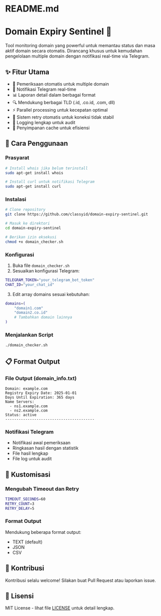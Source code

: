 # README.md
# Domain Expiry Sentinel 🚨

Tool monitoring domain yang powerful untuk memantau status dan masa aktif domain secara otomatis. Dirancang khusus untuk kemudahan pengelolaan multiple domain dengan notifikasi real-time via Telegram.

## ✨ Fitur Utama

- 🔄 Pemeriksaan otomatis untuk multiple domain
- 📱 Notifikasi Telegram real-time
- 📊 Laporan detail dalam berbagai format
- 🔍 Mendukung berbagai TLD (.id, .co.id, .com, dll)
- ⚡ Parallel processing untuk kecepatan optimal
- 🔄 Sistem retry otomatis untuk koneksi tidak stabil
- 📝 Logging lengkap untuk audit
- 💾 Penyimpanan cache untuk efisiensi

## 🚀 Cara Penggunaan

### Prasyarat
```bash
# Install whois jika belum terinstall
sudo apt-get install whois

# Install curl untuk notifikasi Telegram
sudo apt-get install curl
```

### Instalasi
```bash
# Clone repository
git clone https://github.com/classyid/domain-expiry-sentinel.git

# Masuk ke direktori
cd domain-expiry-sentinel

# Berikan izin eksekusi
chmod +x domain_checker.sh
```

### Konfigurasi
1. Buka file `domain_checker.sh`
2. Sesuaikan konfigurasi Telegram:
```bash
TELEGRAM_TOKEN="your_telegram_bot_token"
CHAT_ID="your_chat_id"
```
3. Edit array domains sesuai kebutuhan:
```bash
domains=(
    "domain1.com"
    "domain2.co.id"
    # Tambahkan domain lainnya
)
```

### Menjalankan Script
```bash
./domain_checker.sh
```

## 📋 Format Output

### File Output (domain_info.txt)
```
Domain: example.com
Registry Expiry Date: 2025-01-01
Days Until Expiration: 365 days
Name Servers:
  - ns1.example.com
  - ns2.example.com
Status: active
----------------------------------------
```

### Notifikasi Telegram
- Notifikasi awal pemeriksaan
- Ringkasan hasil dengan statistik
- File hasil lengkap
- File log untuk audit

## 🔧 Kustomisasi

### Mengubah Timeout dan Retry
```bash
TIMEOUT_SECONDS=60
RETRY_COUNT=3
RETRY_DELAY=5
```

### Format Output
Mendukung beberapa format output:
- TEXT (default)
- JSON
- CSV

## 🤝 Kontribusi
Kontribusi selalu welcome! Silakan buat Pull Request atau laporkan issue.

## 📝 Lisensi
MIT License - lihat file [LICENSE](LICENSE) untuk detail lengkap.
